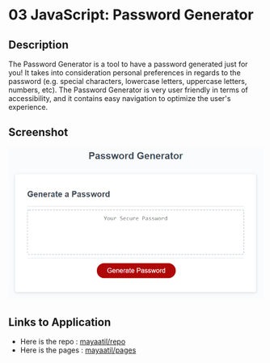 # 03 JavaScript: Password Generator

## Description

The Password Generator is a tool to have a password generated just for you! It takes into consideration personal preferences in regards to the password (e.g. special characters, lowercase letters, uppercase letters, numbers, etc). The Password Generator is very user friendly in terms of accessibility, and it contains easy navigation to optimize the user's experience.

## Screenshot

![The Password Generator includes a user button to initiate the generator where a randomized password will appear one each time. A window screen is available so that the user can see the password that was created for him or her.](./assets/images/03-javascript-homework-demo.png)

## Links to Application

- Here is the repo : [mayaatil/repo](https://github.com/mayaatil/hw3)
- Here is the pages : [mayaatil/pages](https://mayaatil.github.io/index.html/)
